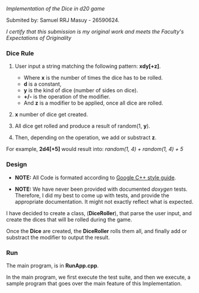 *Implementation of the Dice in d20 game*

Submited by: Samuel RRJ Masuy - 26590624.

*I certify that this submission is my original work and meets the Faculty's
Expectations of Originality*

### Dice Rule

1. User input a string matching the following pattern: **xdy[+z]**.

	* Where **x** is the number of times the dice has to be rolled.
	* **d** is a constant,
	* **y** is the kind of dice (number of sides on dice).
	* **+/-** is the operation of the modifier.
	* And **z** is a modifier to be applied, once all dice are rolled.

2. **x** number of dice get created.

3. All dice get rolled and produce a result of random(1, **y**).

4. Then, depending on the operation, we add or substract **z**.

For example, **2d4[+5]** would result into: *random(1, 4) + random(1, 4) + 5*

### Design

* **NOTE:** All Code is formated according to [Google C++ style guide](https://google.github.io/styleguide/cppguide.html).

* **NOTE:** We have never been provided with documented *doxygen* tests.
  Therefore, I did my best to come up with tests, and provide the appropriate
  documentation. It might not exactly reflect what is expected.

I have decided to create a class,  (**DiceRoller**), that parse the user input,
and create the dices that will be rolled during the game.

Once the **Dice** are created, the **DiceRoller** rolls them all, and finally
add or substract the modifier to output the result.

### Run

The main program, is in **RunApp.cpp**.

In the main program, we first execute the test suite, and then we execute, a
sample program that goes over the main feature of this Implementation.






